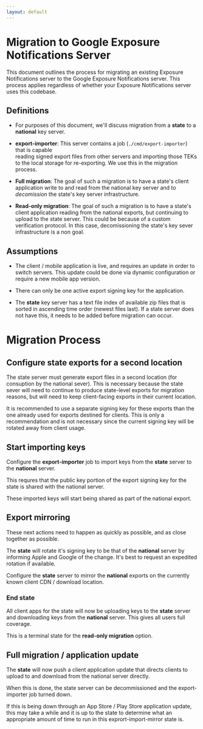```yaml
---
layout: default
---
```

# Migration to Google Exposure Notifications Server

This document outlines the process for migrating an existing
Exposure Notifications server to the Google Exposure Notifications
server. This process applies regardless of whether your Exposure
Notifications server uses this codebase.

## Definitions

* For purposes of this document, we'll discuss migration from a __state__ to a __national__
  key server.

* __export-importer__: This server contains a job (`./cmd/export-importer`) that is capable  
  reading signed export files from other servers and importing those TEKs to the
  local storage for re-exporting. We use this in the migration process.

* __Full migration__: The goal of such a migration is to have a state's client
  application write to and read from the national key server and to _decomission_
  the state's key server infrastructure.

* __Read-only migration__: The goal of such a migration is to have a state's client
  application reading from the national exports, but continuing to upload
  to the state server. This could be because of a custom verification protocol.
  In this case, decomissioning the state's key sever infrastructure is a non goal.

## Assumptions

* The client / mobile application is live, and requires an update in order
  to switch servers. This update could be done via dynamic configuration
  or require a new mobile app version.

* There can only be one active export signing key for the application.

* The __state__ key server has a text file index of available zip files that is
  sorted in ascending time order (newest files last). If a state server does
  not have this, it needs to be added before migration can occur.

# Migration Process

## Configure state exports for a second location

The state server must generate export files in a second location
(for consuption by the national sever). This is necessary because the
state sever will need to continue to produce state-level exports
for migration reasons, but will need to keep client-facing exports
in their current location.

It is recommended to use a separate signing key for these exports than the one already used
for exports destined for clients. This is only a recommendation and is not necessary since
the current signing key will be rotated away from client usage.

## Start importing keys

Configure the __export-importer__ job to import keys from the __state__ server
to the __national__ server.

This requres that the public key portion of the export signing key for the state
is shared with the national server.

These imported keys will start being shared as part of the national export.

## Export mirroring

These next actions need to happen as quickly as possible, and as close together as possible.

The __state__ will rotate it's signing key to be that of the __national__ server
by informing Apple and Google of the change. It's best to request an expedited
rotation if available.

Configure the __state__ server to mirror the __national__ exports on the currently
known client CDN / download location.

### End state

All client apps for the state will now be uploading keys to the __state__ server
and downloading keys from the __national__ server. This gives all users full coverage.

This is a terminal state for the __read-only migration__ option.

## Full migration / application update

The __state__ will now push a client application update that directs clients
to upload to and download from the national server directly.

When this is done, the state server can be decommissioned and the export-importer
job turned down.

If this is being down through an App Store / Play Store application update,
this may take a while and it is up to the state to determine
what an appropriate amount of time to run in this exprort-import-mirror state is.

